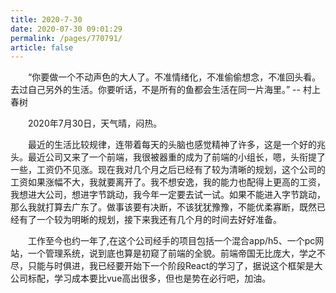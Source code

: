 ```yaml
---
title: 2020-7-30
date: 2020-07-30 09:01:29
permalink: /pages/770791/
article: false
---
```


&emsp;&emsp;“你要做一个不动声色的大人了。不准情绪化，不准偷偷想念，不准回头看。去过自己另外的生活。你要听话，不是所有的鱼都会生活在同一片海里。” -- 村上春树

<!-- more -->

&emsp;&emsp;2020年7月30日，天气晴，闷热。

&emsp;&emsp;最近的生活比较规律，连带着每天的头脑也感觉精神了许多，这是一个好的兆头。最近公司又来了一个前端，我很被器重的成为了前端的小组长，嗯，头衔提了一些，工资仍不见涨。现在我对几个月之后已经有了较为清晰的规划，这个公司的工资如果涨幅不大，我就要离开了。我不想安逸，我的能力也配得上更高的工资，我想进大公司，想进字节跳动，我今年一定要去试一试。如果不能进入字节跳动，那么我就打算去广东了。做事该要有决断，不该犹犹豫豫，不能优柔寡断，既然已经有了一个较为明晰的规划，接下来我还有几个月的时间去好好准备。

&emsp;&emsp;工作至今也约一年了,在这个公司经手的项目包括一个混合app/h5、一个pc网站，一个管理系统，说到底也算是初窥了前端的全貌。前端帝国无比庞大，学之不尽，只能与时俱进，我已经要开始下一个阶段React的学习了，据说这个框架是大公司标配，学习成本要比vue高出很多，但也是势在必行吧，加油。
